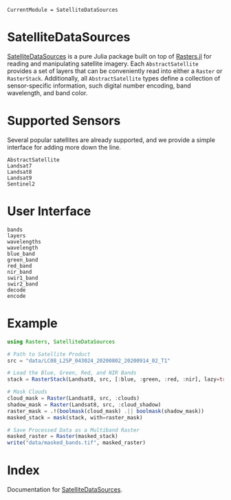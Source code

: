 ```@meta
CurrentModule = SatelliteDataSources
```

# SatelliteDataSources

[SatelliteDataSources](https://github.com/JoshuaBillson/SatelliteDataSources.jl) is a pure Julia package built on top of [Rasters.jl](https://github.com/rafaqz/Rasters.jl) for reading and manipulating satellite imagery. Each 
`AbstractSatellite` provides a set of layers that can be conveniently read into either a `Raster` or `RasterStack`.
Additionally, all `AbstractSatellite` types define a collection of sensor-specific information, such digital number
encoding, band wavelength, and band color.

# Supported Sensors

Several popular satellites are already supported, and we provide a simple interface for adding more down the line.

```@docs
AbstractSatellite
Landsat7
Landsat8
Landsat9
Sentinel2
```

# User Interface

```@docs
bands
layers
wavelengths
wavelength
blue_band
green_band
red_band
nir_band
swir1_band
swir2_band
decode
encode
```

# Example

```julia
using Rasters, SatelliteDataSources

# Path to Satellite Product
src = "data/LC08_L2SP_043024_20200802_20200914_02_T1"

# Load the Blue, Green, Red, and NIR Bands
stack = RasterStack(Landsat8, src, [:blue, :green, :red, :nir], lazy=true)

# Mask Clouds
cloud_mask = Raster(Landsat8, src, :clouds) 
shadow_mask = Raster(Landsat8, src, :cloud_shadow) 
raster_mask = .!(boolmask(cloud_mask) .|| boolmask(shadow_mask))
masked_stack = mask(stack, with=raster_mask)

# Save Processed Data as a Multiband Raster
masked_raster = Raster(masked_stack)
write("data/masked_bands.tif", masked_raster)

```

# Index

Documentation for [SatelliteDataSources](https://github.com/JoshuaBillson/SatelliteDataSources.jl).

```@index
```